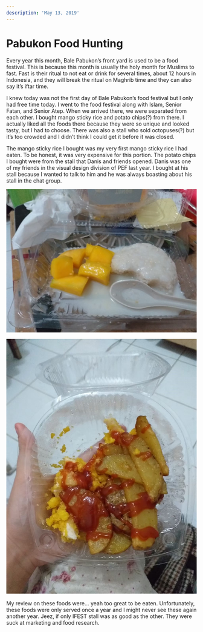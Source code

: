 ```yaml
---
description: 'May 13, 2019'
---
```


# Pabukon Food Hunting

Every year this month, Bale Pabukon’s front yard is used to be a food festival. This is because this month is usually the holy month for Muslims to fast. Fast is their ritual to not eat or drink for several times, about 12 hours in Indonesia, and they will break the ritual on Maghrib time and they can also say it’s iftar time.

I knew today was not the first day of Bale Pabukon’s food festival but I only had free time today. I went to the food festival along with Islam, Senior Fatan, and Senior Atep. When we arrived there, we were separated from each other. I bought mango sticky rice and potato chips\(?\) from there. I actually liked all the foods there because they were so unique and looked tasty, but I had to choose. There was also a stall who sold octopuses\(?\) but it’s too crowded and I didn’t think I could get it before it was closed.

The mango sticky rice I bought was my very first mango sticky rice I had eaten. To be honest, it was very expensive for this portion. The potato chips I bought were from the stall that Danis and friends opened. Danis was one of my friends in the visual design division of PEF last year. I bought at his stall because I wanted to talk to him and he was always boasting about his stall in the chat group.

![](../../.gitbook/assets/unpad-blog_191231_0005.jpg)

![](../../.gitbook/assets/unpad-blog_191231_0006.jpg)

My review on these foods were… yeah too great to be eaten. Unfortunately, these foods were only served once a year and I might never see these again another year. Jeez, if only IFEST stall was as good as the other. They were suck at marketing and food research.

